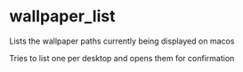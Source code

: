 # wallpaper_list
Lists the wallpaper paths currently being displayed on macos

Tries to list one per desktop and opens them for confirmation
